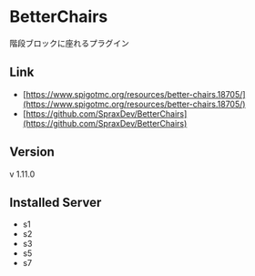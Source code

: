 # BetterChairs
階段ブロックに座れるプラグイン

## Link
- [https://www.spigotmc.org/resources/better-chairs.18705/](https://www.spigotmc.org/resources/better-chairs.18705/)
- [https://github.com/SpraxDev/BetterChairs](https://github.com/SpraxDev/BetterChairs)

## Version
v 1.11.0

## Installed Server
- s1
- s2
- s3
- s5
- s7
